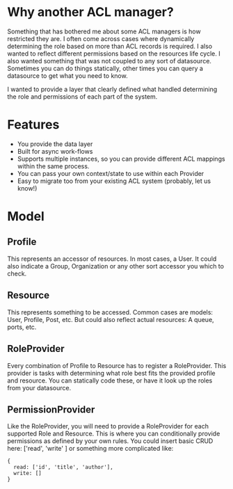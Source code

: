 
# Why another ACL manager?

Something that has bothered me about some ACL managers is how restricted they are.
I often come across cases where dynamically determining the role based on more than ACL
records is required. I also wanted to reflect different permissions based on the resources
life cycle. I also wanted something that was not coupled to any sort of datasource. Sometimes
you can do things statically, other times you can query a datasource to get what you need to know.

I wanted to provide a layer that clearly defined what handled determining the role and permissions
of each part of the system.

# Features

* You provide the data layer
* Built for async work-flows
* Supports multiple instances, so you can provide different ACL mappings within the same process.
* You can pass your own context/state to use within each Provider
* Easy to migrate too from your existing ACL system (probably, let us know!)


# Model

## Profile

This represents an accessor of resources. In most cases, a User. It could also indicate a
Group, Organization or any other sort accessor you which to check.

## Resource

This represents something to be accessed. Common cases are models: User, Profile, Post, etc.
But could also reflect actual resources: A queue, ports, etc.

## RoleProvider

Every combination of Profile to Resource has to register a RoleProvider. This provider
is tasks with determining what role best fits the provided profile and resource. You can
statically code these, or have it look up the roles from your datasource.

## PermissionProvider

Like the RoleProvider, you will need to provide a RoleProvider for each supported Role and Resource.
This is where you can conditionally provide permissions as defined by your own rules. You could insert
basic CRUD here: ['read', 'write' ] or something more complicated like:

```
{
  read: ['id', 'title', 'author'],
  write: []
}
```

